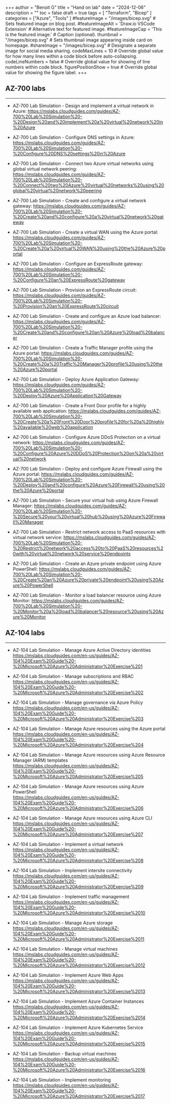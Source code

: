 +++
author = "Benoit G"
title = "Hand on lab"
date = "2024-12-06"
description = ""
toc = false
draft = true
tags = [
    "Terraform", "Bicep"
]
categories = ["Azure", "Tools"
]
#featureImage = "/images/bicep.svg" # Sets featured image on blog post.
#featureImageAlt = 'Draw.io VSCode Extension' # Alternative text for featured image.
#featureImageCap = 'This is the featured image.' # Caption (optional).
thumbnail = "/images/bicep.svg" # Sets thumbnail image appearing inside card on homepage.
#shareImage = "/images/bicep.svg" # Designate a separate image for social media sharing.
codeMaxLines = 10 # Override global value for how many lines within a code block before auto-collapsing.
codeLineNumbers = false # Override global value for showing of line numbers within code block.
figurePositionShow = true # Override global value for showing the figure label.
+++


## AZ-700 labs
---

- AZ-700 Lab Simulation - Design and implement a virtual network in Azure:
https://mslabs.cloudguides.com/guides/AZ-700%20Lab%20Simulation%20-%20Design%20and%20implement%20a%20virtual%20network%20in%20Azure

- AZ-700 Lab Simulation - Configure DNS settings in Azure:
https://mslabs.cloudguides.com/guides/AZ-700%20Lab%20Simulation%20-%20Configure%20DNS%20settings%20in%20Azure

- AZ-700 Lab Simulation - Connect two Azure virtual networks using global virtual network peering:
https://mslabs.cloudguides.com/guides/AZ-700%20Lab%20Simulation%20-%20Connect%20two%20Azure%20virtual%20networks%20using%20global%20virtual%20network%20peering

- AZ-700 Lab Simulation - Create and configure a virtual network gateway:
https://mslabs.cloudguides.com/guides/AZ-700%20Lab%20Simulation%20-%20Create%20and%20configure%20a%20virtual%20network%20gateway

- AZ-700 Lab Simulation - Create a virtual WAN using the Azure portal:
https://mslabs.cloudguides.com/guides/AZ-700%20Lab%20Simulation%20-%20Create%20a%20virtual%20WAN%20using%20the%20Azure%20portal

- AZ-700 Lab Simulation - Configure an ExpressRoute gateway:
https://mslabs.cloudguides.com/guides/AZ-700%20Lab%20Simulation%20-%20Configure%20an%20ExpressRoute%20gateway

- AZ-700 Lab Simulation - Provision an ExpressRoute circuit:
https://mslabs.cloudguides.com/guides/AZ-700%20Lab%20Simulation%20-%20Provision%20an%20ExpressRoute%20circuit

- AZ-700 Lab Simulation - Create and configure an Azure load balancer:
https://mslabs.cloudguides.com/guides/AZ-700%20Lab%20Simulation%20-%20Create%20and%20configure%20an%20Azure%20load%20balancer

- AZ-700 Lab Simulation - Create a Traffic Manager profile using the Azure portal:
https://mslabs.cloudguides.com/guides/AZ-700%20Lab%20Simulation%20-%20Create%20a%20Traffic%20Manager%20profile%20using%20the%20Azure%20portal

- AZ-700 Lab Simulation - Deploy Azure Application Gateway:
https://mslabs.cloudguides.com/guides/AZ-700%20Lab%20Simulation%20-%20Deploy%20Azure%20Application%20Gateway

- AZ-700 Lab Simulation - Create a Front Door profile for a highly available web application:
https://mslabs.cloudguides.com/guides/AZ-700%20Lab%20Simulation%20-%20Create%20a%20Front%20Door%20profile%20for%20a%20highly%20available%20web%20application

- AZ-700 Lab Simulation - Configure Azure DDoS Protection on a virtual network:
https://mslabs.cloudguides.com/guides/AZ-700%20Lab%20Simulation%20-%20Configure%20Azure%20DDoS%20Protection%20on%20a%20virtual%20network

- AZ-700 Lab Simulation - Deploy and configure Azure Firewall using the Azure portal:
https://mslabs.cloudguides.com/guides/AZ-700%20Lab%20Simulation%20-%20Deploy%20and%20configure%20Azure%20Firewall%20using%20the%20Azure%20portal

- AZ-700 Lab Simulation - Secure your virtual hub using Azure Firewall Manager:
https://mslabs.cloudguides.com/guides/AZ-700%20Lab%20Simulation%20-%20Secure%20your%20virtual%20hub%20using%20Azure%20Firewall%20Manager

- AZ-700 Lab Simulation - Restrict network access to PaaS resources with virtual network service:
https://mslabs.cloudguides.com/guides/AZ-700%20Lab%20Simulation%20-%20Restrict%20network%20access%20to%20PaaS%20resources%20with%20virtual%20network%20service%20endpoints

- AZ-700 Lab Simulation - Create an Azure private endpoint using Azure PowerShell:
https://mslabs.cloudguides.com/guides/AZ-700%20Lab%20Simulation%20-%20Create%20an%20Azure%20private%20endpoint%20using%20Azure%20PowerShell

- AZ-700 Lab Simulation - Monitor a load balancer resource using Azure Monitor:
https://mslabs.cloudguides.com/guides/AZ-700%20Lab%20Simulation%20-%20Monitor%20a%20load%20balancer%20resource%20using%20Azure%20Monitor

## AZ-104 labs
---

- AZ-104 Lab Simulation - Manage Azure Active Directory identities<br>
https://mslabs.cloudguides.com/en-us/guides/AZ-104%20Exam%20Guide%20-%20Microsoft%20Azure%20Administrator%20Exercise%201

- AZ-104 Lab Simulation - Manage subscriptions and RBAC<br>
https://mslabs.cloudguides.com/en-us/guides/AZ-104%20Exam%20Guide%20-%20Microsoft%20Azure%20Administrator%20Exercise%202

- AZ-104 Lab Simulation - Manage governance via Azure Policy<br>
https://mslabs.cloudguides.com/en-us/guides/AZ-104%20Exam%20Guide%20-%20Microsoft%20Azure%20Administrator%20Exercise%203

- AZ-104 Lab Simulation - Manage Azure resources using the Azure portal<br>
https://mslabs.cloudguides.com/en-us/guides/AZ-104%20Exam%20Guide%20-%20Microsoft%20Azure%20Administrator%20Exercise%204

- AZ-104 Lab Simulation - Manage Azure resources using Azure Resource Manager (ARM) templates<br>
https://mslabs.cloudguides.com/en-us/guides/AZ-104%20Exam%20Guide%20-%20Microsoft%20Azure%20Administrator%20Exercise%205

- AZ-104 Lab Simulation - Manage Azure resources using Azure PowerShell<br>
https://mslabs.cloudguides.com/en-us/guides/AZ-104%20Exam%20Guide%20-%20Microsoft%20Azure%20Administrator%20Exercise%206

- AZ-104 Lab Simulation - Manage Azure resources using Azure CLI<br>
https://mslabs.cloudguides.com/en-us/guides/AZ-104%20Exam%20Guide%20-%20Microsoft%20Azure%20Administrator%20Exercise%207

- AZ-104 Lab Simulation - Implement a virtual network<br>
https://mslabs.cloudguides.com/en-us/guides/AZ-104%20Exam%20Guide%20-%20Microsoft%20Azure%20Administrator%20Exercise%208

- AZ-104 Lab Simulation - Implement intersite connectivity<br>
https://mslabs.cloudguides.com/en-us/guides/AZ-104%20Exam%20Guide%20-%20Microsoft%20Azure%20Administrator%20Exercise%209

- AZ-104 Lab Simulation - Implement traffic management<br>
https://mslabs.cloudguides.com/en-us/guides/AZ-104%20Exam%20Guide%20-%20Microsoft%20Azure%20Administrator%20Exercise%2010

- AZ-104 Lab Simulation - Manage Azure storage<br>
https://mslabs.cloudguides.com/en-us/guides/AZ-104%20Exam%20Guide%20-%20Microsoft%20Azure%20Administrator%20Exercise%2011

- AZ-104 Lab Simulation - Manage virtual machines<br>
https://mslabs.cloudguides.com/en-us/guides/AZ-104%20Exam%20Guide%20-%20Microsoft%20Azure%20Administrator%20Exercise%2012

- AZ-104 Lab Simulation - Implement Azure Web Apps<br>
https://mslabs.cloudguides.com/en-us/guides/AZ-104%20Exam%20Guide%20-%20Microsoft%20Azure%20Administrator%20Exercise%2013

- AZ-104 Lab Simulation - Implement Azure Container Instances<br>
https://mslabs.cloudguides.com/en-us/guides/AZ-104%20Exam%20Guide%20-%20Microsoft%20Azure%20Administrator%20Exercise%2014

- AZ-104 Lab Simulation - Implement Azure Kubernetes Service<br>
https://mslabs.cloudguides.com/en-us/guides/AZ-104%20Exam%20Guide%20-%20Microsoft%20Azure%20Administrator%20Exercise%2015

- AZ-104 Lab Simulation - Backup virtual machines<br>
https://mslabs.cloudguides.com/en-us/guides/AZ-104%20Exam%20Guide%20-%20Microsoft%20Azure%20Administrator%20Exercise%2016

- AZ-104 Lab Simulation - Implement monitoring<br>
https://mslabs.cloudguides.com/en-us/guides/AZ-104%20Exam%20Guide%20-%20Microsoft%20Azure%20Administrator%20Exercise%2017